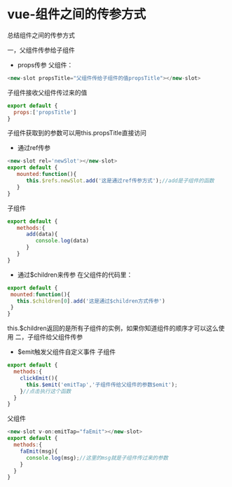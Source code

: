 # vue-组件之间的传参方式
总结组件之间的传参方式

一，父组件传参给子组件
 * props传参
父组件：
```javascript
<new-slot propsTitle="父组件传给子组件的值propsTitle"></new-slot>
```
子组件接收父组件传过来的值
```javascript
export default {
  props:['propsTitle']
}
```
子组件获取到的参数可以用this.propsTitle直接访问

* 通过ref传参
```javascript     
<new-slot rel='newSlot'></new-slot>
export default {
   mounted:function(){
      this.$refs.newSlot.add('这是通过ref传参方式');//add是子组件的函数
   }
}
```
子组件
```javascript
export default {
   methods:{
      add(data){
         console.log(data)
      }
   }
}
```
 * 通过$children来传参
 在父组件的代码里：
 ```javascript
 export default {
  mounted:function(){
    this.$children[0].add('这是通过$children方式传参')
  }
 }
 ```
 this.$children返回的是所有子组件的实例，如果你知道组件的顺序才可以这么使用
 二，子组件给父组件传参
  * $emit触发父组件自定义事件
  子组件
  ```javascript
  export default {
    methods:{
      clickEmit(){
        this.$emit('emitTap','子组件传给父组件的参数$emit');
      }//点击执行这个函数
    }
  }
  ```
  父组件
  ```javascript
  <new-slot v-on:emitTap="faEmit"></new-slot>
  export default {
    methods:{
      faEmit(msg){
        console.log(msg);//这里的msg就是子组件传过来的参数
      }
    }
  }
  ```

 


